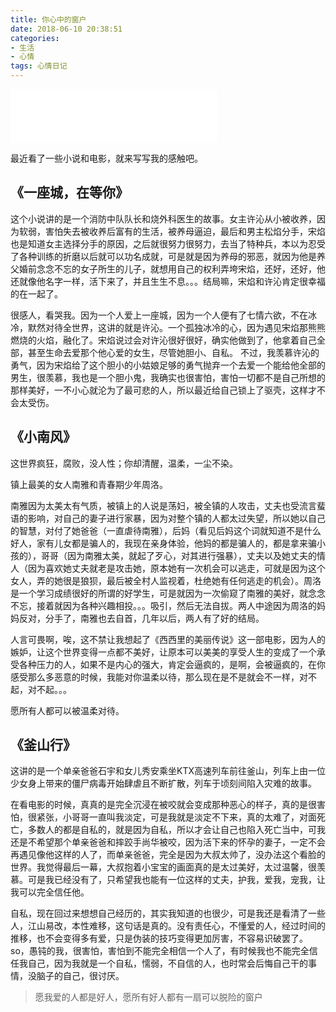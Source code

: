 ```yaml
---
title: 你心中的窗户
date: 2018-06-10 20:38:51
categories: 
- 生活
- 心情
tags: 心情日记
---
```

<iframe frameborder="no" border="0" marginwidth="0" marginheight="0" width=330 height=86 src="//music.163.com/outchain/player?type=2&id=274103&auto=0&height=66"></iframe>

最近看了一些小说和电影，就来写写我的感触吧。

## 《一座城，在等你》

这个小说讲的是一个消防中队队长和烧外科医生的故事。女主许沁从小被收养，因为软弱，害怕失去被收养后富有的生活，被养母逼迫，最后和男主松焰分手，宋焰也是知道女主选择分手的原因，之后就很努力很努力，去当了特种兵，本以为忍受了各种训练的折磨以后就可以功名成就，可是就是因为养母的邪恶，就因为他是养父婚前念念不忘的女子所生的儿子，就想用自己的权利弄垮宋焰，还好，还好，他还就像他名字一样，活下来了，并且生生不息。。。结局嘛，宋焰和许沁肯定很幸福的在一起了。

很感人，看哭我。因为一个人爱上一座城，因为一个人便有了七情六欲，不在冰冷，默然对待全世界，这讲的就是许沁。一个孤独冰冷的心，因为遇见宋焰那熊熊燃烧的火焰，融化了。宋焰说过会对许沁很好很好，确实他做到了，他拿着自己全部，甚至生命去爱那个他心爱的女生，尽管她胆小、自私。
不过，我羡慕许沁的勇气，因为宋焰给了这个胆小的小姑娘足够的勇气抛弃一个去爱一个能给他全部的男生，很羡慕，我也是一个胆小鬼，我确实也很害怕，害怕一切都不是自己所想的那样美好，一不小心就沦为了最可悲的人，所以最近给自己锁上了驱壳，这样才不会太受伤。

## 《小南风》

这世界疯狂，腐败，没人性；你却清醒，温柔，一尘不染。

镇上最美的女人南雅和青春期少年周洛。

南雅因为太美太有气质，被镇上的人说是荡妇，被全镇的人攻击，丈夫也受流言蜚语的影响，对自己的妻子进行家暴，因为对整个镇的人都太过失望，所以她以自己的智慧，对付了她爸爸（一直虐待南雅），后妈（看见后妈这个词就知道不是什么好人，家有儿女都是骗人的，我现在亲身体验，他妈的都是骗人的，都是拿来骗小孩的），哥哥（因为南雅太美，就起了歹心，对其进行强暴），丈夫以及她丈夫的情人（因为喜欢她丈夫就老是攻击她，原本她有一次机会可以逃走，可就是因为这个女人，弄的她很是狼狈，最后被全村人监视着，杜绝她有任何逃走的机会）。周洛是一个学习成绩很好的所谓的好学生，可是就因为一次偷窥了南雅的美好，就念念不忘，接着就因为各种兴趣相投。。。吸引，然后无法自拔。两人中途因为周洛的妈妈反对，分手了，南雅也去自首，几年以后，两人有了好的结局。

人言可畏啊，唉，这不禁让我想起了《西西里的美丽传说》这一部电影，因为人的嫉妒，让这个世界变得一点都不美好，让原本可以美美的享受人生的变成了一个承受各种压力的人，如果不是内心的强大，肯定会逼疯的，是啊，会被逼疯的，在你感受那么多恶意的时候，我能对你温柔以待，那么现在是不是就会不一样，对不起，对不起。。。

愿所有人都可以被温柔对待。

## 《釜山行》

这讲的是一个单亲爸爸石宇和女儿秀安乘坐KTX高速列车前往釜山，列车上由一位少女身上带来的僵尸病毒开始肆虐且不断扩散，列车于顷刻间陷入灾难的故事。

在看电影的时候，真真的是完全沉浸在被咬就会变成那种恶心的样子，真的是很害怕，很紧张，小哥哥一直叫我淡定，可是我就是淡定不下来，真的太难了，对面死亡，多数人的都是自私的，就是因为自私，所以才会让自己也陷入死亡当中，可我还是不希望那个单亲爸爸和摔跤手尚华被咬，因为活下来的怀孕的妻子，一定不会再遇见像他这样的人了，而单亲爸爸，完全是因为大叔太帅了，没办法这个看脸的世界。我觉得最后一幕，大叔抱着小宝宝的画面真的是太过美好，太过温馨，很羡慕。可是我已经没有了，只希望我也能有一位这样的丈夫，护我，爱我，宠我，让我可以完全信任他。

自私，现在回过来想想自己经历的，其实我知道的也很少，可是我还是看清了一些人，江山易改，本性难移，这句话是真的。没有责任心，不懂爱的人，经过时间的推移，也不会变得多有爱，只是伪装的技巧变得更加厉害，不容易识破罢了。so，愚钝的我，很害怕，害怕到不能完全相信一个人了，有时候我也不能完全信任我自己，因为我就是一个自私，懦弱，不自信的人，也时常会后悔自己干的事情，没脑子的自己，很讨厌。

> 愿我爱的人都是好人，愿所有好人都有一扇可以脱险的窗户